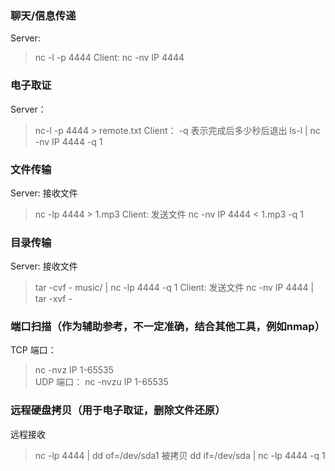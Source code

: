 ### 聊天/信息传递
Server: 
>nc -l -p 4444 
Client: 
>nc -nv IP 4444 
### 电子取证
Server： 
>nc-l -p 4444 > remote.txt 
Client： -q 表示完成后多少秒后退出 
>ls-l | nc -nv IP 4444 -q 1   

### 文件传输
Server: 接收文件 
>nc -lp 4444 > 1.mp3
Client: 发送文件 
>nc -nv IP 4444 < 1.mp3 -q 1 
### 目录传输
Server: 接收文件 
>tar -cvf - music/ | nc -lp 4444 -q 1
Client: 发送文件 
>nc -nv IP 4444 | tar -xvf - 

### 端口扫描（作为辅助参考，不一定准确，结合其他工具，例如nmap）
TCP 端口：
>nc -nvz IP 1-65535  
UDP 端口： 
>nc -nvzu IP 1-65535 

### 远程硬盘拷贝（用于电子取证，删除文件还原）
远程接收
>nc -lp 4444 | dd of=/dev/sda1
被拷贝 
>dd if=/dev/sda | nc -lp 4444 -q 1 

